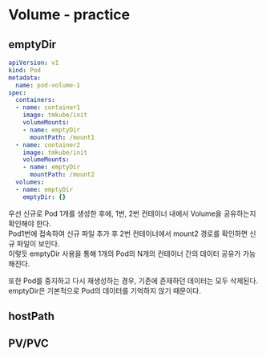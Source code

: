 # Volume - practice

## emptyDir

```yaml
apiVersion: v1
kind: Pod
metadata:
  name: pod-volume-1
spec:
  containers:
  - name: container1
    image: tmkube/init
    volumeMounts:
    - name: emptyDir
      mountPath: /mount1
  - name: container2
    image: tmkube/init
    volumeMounts:
    - name: emptyDir
      mountPath: /mount2
  volumes:
  - name: emptyDir
    emptyDir: {}
```

우선 신규로 Pod 1개를 생성한 후에, 1번, 2번 컨테이너 내에서 Volume을 공유하는지 확인해야 한다.  
Pod1번에 접속하여 신규 파일 추가 후 2번 컨테이너에서 mount2 경로를 확인하면 신규 파일이 보인다.  
이렇듯 emptyDir 사용을 통해 1개의 Pod의 N개의 컨테이너 간의 데이터 공유가 가능해진다.

또한 Pod를 중지하고 다시 재생성하는 경우, 기존에 존재하던 데이터는 모두 삭제된다.  
emptyDir은 기본적으로 Pod의 데이터를 기억하지 않기 때문이다.

## hostPath

## PV/PVC